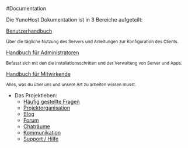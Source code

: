 #Documentation

<p class="lead">
Die YunoHost Dokumentation ist in 3 Bereiche aufgeteilt:
</p>

<div class="row text-center">

<div class="col col-md-4 col-md-offset-1">
<a class="btn btn-success btn-lg" href="/userdoc"><span class="glyphicon glyphicon-user"></span> Benutzerhandbuch</a>
<p><small class="text-muted">Über die tägliche Nutzung des Servers und Anleitungen zur Konfiguration des Clients.</small></p>
</div>

<div class="col col-md-4 col-md-offset-1">
<a class="btn btn-primary btn-lg" href="/admindoc"><span class="glyphicon glyphicon-lock"></span> Handbuch für Administratoren</a>
<p><small class="text-muted">Befasst sich mit den die Installationsschritten und der Verwaltung von Server und Apps.</small></p>
</div>

<div class="col col-md-5 col-md-offset-3">
<a class="btn btn-danger btn-lg" href="/contributordoc"><span class="glyphicon glyphicon-heart"></span> Handbuch für Mitwirkende</a>
<p><small class="text-muted">Alles, was du über uns und unsere Art zu arbeiten wissen musst.</small></p>
</div>

</div>

* Das Projektleben:
   * [Häufig gestellte Fragen](/faq_en)
   * [Projektorganisation](/project_organization)
   * [Blog](https://forum.yunohost.org/c/announcement)
   * [Forum](https://forum.yunohost.org)
   * [Chaträume](/chat_rooms_en)
   * [Kommunikation](/communication_en)
   * [Support / Hilfe](/help)
